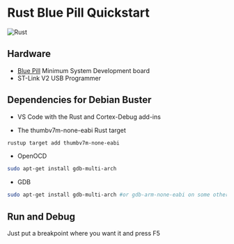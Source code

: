 # Rust Blue Pill Quickstart

![Rust](https://github.com/reneherrero/blue-pill-quickstart/workflows/Rust/badge.svg)

## Hardware

* [Blue Pill](https://stm32-base.org/boards/STM32F103C8T6-Blue-Pill.html) Minimum System Development board
* ST-Link V2 USB Programmer

## Dependencies for Debian Buster

* VS Code with the Rust and Cortex-Debug add-ins

* The thumbv7m-none-eabi Rust target
```bash
rustup target add thumbv7m-none-eabi
```

* OpenOCD
```bash
sudo apt-get install gdb-multi-arch
```

* GDB
```bash
sudo apt-get install gdb-multi-arch #or gdb-arm-none-eabi on some other Linux distros
```

## Run and Debug

Just put a breakpoint where you want it and press F5
